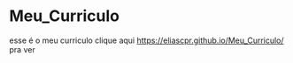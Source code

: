 # Meu_Curriculo

esse é  o meu curriculo clique aqui https://eliascpr.github.io/Meu_Curriculo/ pra ver

